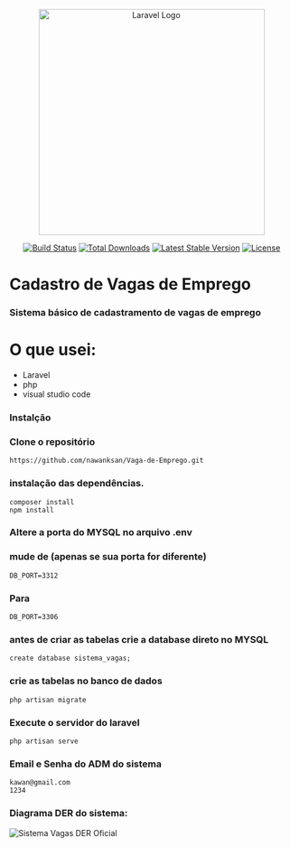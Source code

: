 <p align="center"><a href="https://laravel.com" target="_blank"><img src="https://raw.githubusercontent.com/laravel/art/master/logo-lockup/5%20SVG/2%20CMYK/1%20Full%20Color/laravel-logolockup-cmyk-red.svg" width="400" alt="Laravel Logo"></a></p>

<p align="center">
<a href="https://github.com/laravel/framework/actions"><img src="https://github.com/laravel/framework/workflows/tests/badge.svg" alt="Build Status"></a>
<a href="https://packagist.org/packages/laravel/framework"><img src="https://img.shields.io/packagist/dt/laravel/framework" alt="Total Downloads"></a>
<a href="https://packagist.org/packages/laravel/framework"><img src="https://img.shields.io/packagist/v/laravel/framework" alt="Latest Stable Version"></a>
<a href="https://packagist.org/packages/laravel/framework"><img src="https://img.shields.io/packagist/l/laravel/framework" alt="License"></a>
</p>

# Cadastro de Vagas de Emprego
### Sistema básico de cadastramento de vagas de emprego

# O que usei:
- Laravel
- php
- visual studio code

### Instalção

### Clone o repositório

    https://github.com/nawanksan/Vaga-de-Emprego.git

### instalação das dependências.

    composer install
    npm install

### Altere a porta do MYSQL no arquivo .env  
### mude de  (apenas se sua porta for diferente)
    DB_PORT=3312

### Para  
    DB_PORT=3306
### antes de criar as tabelas crie a database direto no MYSQL
    create database sistema_vagas;

### crie as tabelas no banco de dados  
    php artisan migrate

### Execute o servidor do laravel
    php artisan serve

### Email e Senha do ADM do sistema
    kawan@gmail.com
    1234

### Diagrama DER do sistema:
![Sistema Vagas DER Oficial](https://github.com/nawanksan/Vaga-de-Emprego/assets/121257501/10f49dc0-046c-4be5-aa8e-f07e7c94d05c)
